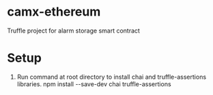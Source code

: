 # camx-ethereum
Truffle project for alarm storage smart contract

# Setup
1. Run command at root directory to install chai and truffle-assertions libraries.
npm install --save-dev chai truffle-assertions
